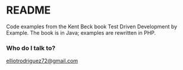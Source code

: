 # README #
Code examples from the Kent Beck book Test Driven Development by Example. The book is in Java; examples are rewritten in PHP.
 

### Who do I talk to? ###
elliotrodriguez72@gmail.com